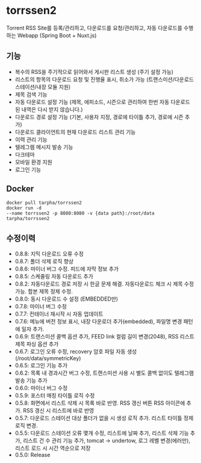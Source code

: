 # torrssen2
Torrent RSS Site를 등록/관리하고, 다운로드를 요청/관리하고, 자동 다운로드를 수행하는 Webapp (Spring Boot + Nuxt.js)

## 기능
- 복수의 RSS을 주기적으로 읽어와서 게시판 리스트 생성 (주기 설정 가능)
- 리스트의 항목의 다운로드 요청 및 진행율 표시, 취소가 가능 (트랜스미션/다운로드스테이션/내장 모듈 지원)
- 제목 검색 기능
- 자동 다운로드 설정 기능 (제목, 에피소드, 시즌으로 관리하여 한번 자동 다운로드 된 내역은 다시 받지 않습니다.)
- 다운로드 경로 설정 기능 (기본, 사용자 지정, 경로에 타이틀 추가, 경로에 시즌 추가)
- 다운로드 클라이언트의 현재 다운로드 리스트 관리 기능
- 이력 관리 기능
- 텔레그렘 메시지 발송 기능
- 다크테마
- 모바일 환경 지원
- 로그인 기능

## Docker
<code>docker pull tarpha/torrssen2</code><br>
<code>docker run -d --name torrssen2 -p 8080:8080 -v {data path}:/root/data tarpha/torrssen2</code>

## 수정이력
- 0.8.8: 지믹 다운로드 오류 수정
- 0.8.7: 폴더 삭제 로직 향상
- 0.8.6: 마이너 버그 수정. 피드에 자막 정보 추가
- 0.8.5: 스케줄링 자동 다운로드 추가
- 0.8.2: 자동다운로드 경로 저장 시 한글 문제 해결. 자동다운로드 체크 시 제목 수정 가능. 합본 제목 정제 수정.
- 0.8.0: 동시 다운로드 수 설정 (EMBEDDED만)
- 0.7.8: 마이너 버그 수정
- 0.7.7: 컨테이너 재시작 시 자동 업데이트
- 0.7.6: 메뉴에 버전 정보 표시, 내장 다운로더 추가(embedded), 파일명 변경 패턴에 일자 추가.
- 0.6.9: 트랜스미션 콜백 옵션 추가, FEED link 컬럼 길이 변경(2048), RSS 리스트 제목 파싱 옵션 추가
- 0.6.7: 로그인 오류 수정, recovery 암호 파일 자동 생성 (/root/data/symmetricKey)
- 0.6.5: 로그인 기능 추가
- 0.6.2: 목록 내 경과시간 버그 수정, 트랜스미션 사용 시 별도 콜백 없이도 텔레그램 발송 기능 추가
- 0.6.0: 마이너 버그 수정
- 0.5.9: 포스터 매칭 타이틀 로직 수정
- 0.5.8: 화면에서 리스트 삭제 시 목록 바로 반영. RSS 갱신 버튼 RSS 아이콘에 추가. RSS 갱신 시 리스트에 바로 반영
- 0.5.7: 다운로드 스테이션 대상 폴더가 없을 시 생성 로직 추가. 리스트 타이틀 정제 로직 변경.
- 0.5.5: 다운로드 스테이션 오류 몇개 수정, 리스트에 날짜 추가, 리스트 삭제 기능 추가, 리스트 건 수 관리 기능 추가, tomcat -> undertow,   로그 레벨 변경(에러만), 리스트 로드 시 시간 역순으로 저장
- 0.5.0: Release
